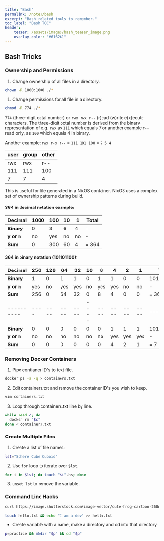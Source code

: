 ```yaml
---
title: "Bash"
permalink: /notes/bash
excerpt: "Bash related tools to remember."
toc_label: "Bash TOC"
header:
    teaser: /assets/images/bash_teaser_image.png
    overlay_color: "#616261"
---
```


## Bash Tricks

### Ownership and Permissions
1. Change ownership of all files in a directory.
```bash
chown -R 1000:1000 ./*
```
1. Change permissions for all file in a directory.
```bash
chmod -R 774 ./*
```


`774` (three-digit octal number) or `rwx rwx r--` (r)ead (w)rite e(x)ecute characters.  The three-digit octal number is derived from the binary representation of e.g. `rwx` as `111` which equals 7 or another example `r--` read only, as `100` which equals 4 in binary.


Another example: `rwx r-x r--` = `111 101 100` = `7 5 4`


|user|group|other|
|---|---|---|
|rwx|rwx|r--|
|111|111|100|
|7|7|4|


This is useful for file generated in a NixOS container.  NixOS uses a complex set of ownership patterns during build.

#### 364 in decimal notation example:
|Decimal   |1000|100 |10  |1   |Total    |
|----------|----|----|----|----|---------|
|**Binary**|0   |3   |6   |4   |-        |
|**y or n**|no  |yes |no  |no  |-        |
|**Sum**   |0   |300 |60  |4   |= 364    |

#### 364 in binary notation (101101100):
|Decimal   |256 |128 |64  |32  |16  |8   |4   |2   |1   |Total    |
|----------|----|----|----|----|----|----|----|----|----|---------|
|**Binary**|1   |0   |1   |1   |0   |1   |1   |0   |0   |101101100|
|**y or n**|yes |no  |yes |yes |no  |yes |yes |no  |no  |-        |
|**Sum**   |256 |0   |64  |32  |0   |8   |4   |0   |0   |= 364    |
|----------|----|----|----|----|----|----|----|----|----|---------|
|**Binary**|0   |0   |0   |0   |0   |0   |1   |1   |1   |101101100|
|**y or n**|no  |no  |no  |no  |no  |no  |yes |yes |yes |-        |
|**Sum**   |0   |0   |0   |0   |0   |0   |4   |2   |1   |= 7      |



### Removing Docker Containers

1. Pipe contianer ID's to text file.
```bash
docker ps -a -q > containers.txt
```

2. Edit containers.txt and remove the container ID's you wish to keep.
```bash
vim containers.txt
```

3. Loop through containers.txt line by line.
```bash
while read c; do
  docker rm "$c"
done < containers.txt
```

### Create Multiple Files

1. Create a list of file names:
```bash
lst="Sphere Cube Cuboid"
```

2. Use `for` loop to iterate over `$lst`.
```bash
for i in $lst; do touch "$i".hs; done
```
3. `unset lst` to remove the variable.


### Command Line Hacks

```bash
curl https://image.shutterstock.com/image-vector/cute-frog-cartoon-260nw-366900380.jpg --ouput frog.jpg
```

```bash
touch hello.txt && echo "I am a dev" >> hello.txt
```

- Create variable with a name, make a directory and cd into that directory
```bash
p=practice && mkdir "$p" && cd "$p"
```
